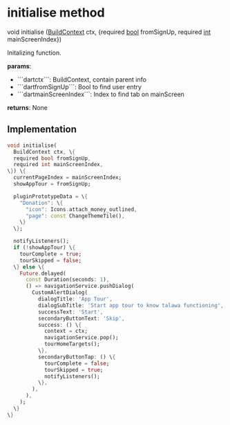 


# initialise method








void initialise
([BuildContext](https://api.flutter.dev/flutter/widgets/BuildContext-class.html) ctx, \{required [bool](https://api.flutter.dev/flutter/dart-core/bool-class.html) fromSignUp, required [int](https://api.flutter.dev/flutter/dart-core/int-class.html) mainScreenIndex\})





<p>Initalizing function.</p>
<p><strong>params</strong>:</p>
<ul>
<li>```dartctx```: BuildContext, contain parent info</li>
<li>```dartfromSignUp```: Bool to find user entry</li>
<li>```dartmainScreenIndex```: Index to find tab on mainScreen</li>
</ul>
<p><strong>returns</strong>:
  None</p>



## Implementation

```dart
void initialise(
  BuildContext ctx, \{
  required bool fromSignUp,
  required int mainScreenIndex,
\}) \{
  currentPageIndex = mainScreenIndex;
  showAppTour = fromSignUp;

  pluginPrototypeData = \{
    "Donation": \{
      "icon": Icons.attach_money_outlined,
      "page": const ChangeThemeTile(),
    \}
  \};

  notifyListeners();
  if (!showAppTour) \{
    tourComplete = true;
    tourSkipped = false;
  \} else \{
    Future.delayed(
      const Duration(seconds: 1),
      () => navigationService.pushDialog(
        CustomAlertDialog(
          dialogTitle: 'App Tour',
          dialogSubTitle: 'Start app tour to know talawa functioning',
          successText: 'Start',
          secondaryButtonText: 'Skip',
          success: () \{
            context = ctx;
            navigationService.pop();
            tourHomeTargets();
          \},
          secondaryButtonTap: () \{
            tourComplete = false;
            tourSkipped = true;
            notifyListeners();
          \},
        ),
      ),
    );
  \}
\}
```







